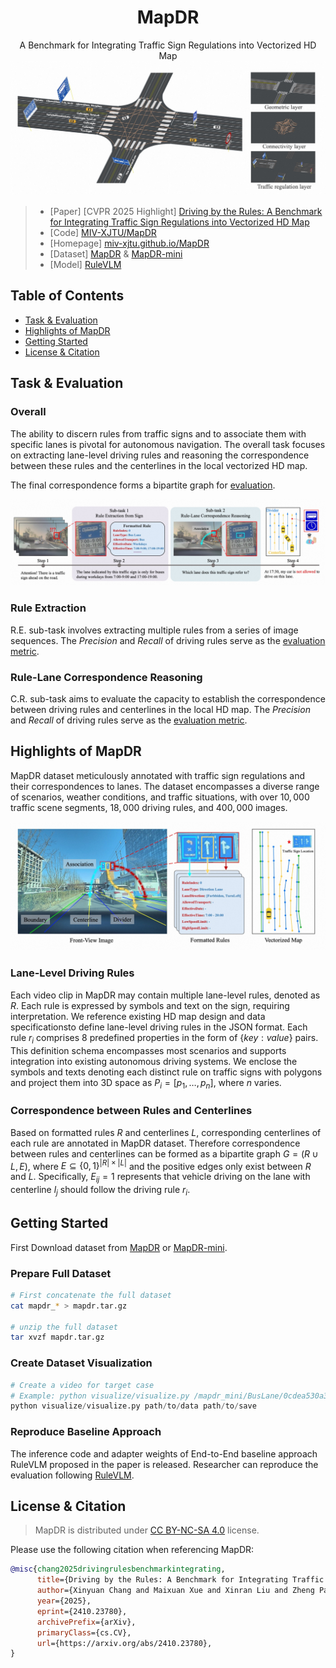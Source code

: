 <div id="top" align="center">

# MapDR

A Benchmark for Integrating Traffic Sign Regulations into Vectorized HD Map
![image](./img/overview.jpg)

</div>

> - [Paper] [CVPR 2025 Highlight] [Driving by the Rules: A Benchmark for Integrating Traffic Sign Regulations into Vectorized HD Map](https://arxiv.org/abs/2410.23780)
> - [Code] [MIV-XJTU/MapDR](https://github.com/MIV-XJTU/MapDR)
> - [Homepage] [miv-xjtu.github.io/MapDR](https://miv-xjtu.github.io/MapDR/)
> - [Dataset] [MapDR](https://modelscope.cn/datasets/MIV-XJTU/MapDR) & [MapDR-mini](https://modelscope.cn/datasets/MIV-XJTU/MapDR-mini)
> - [Model] [RuleVLM](https://modelscope.cn/models/MIV-XJTU/RuleVLM/summary)

## Table of Contents

- [Task & Evaluation](#task--evaluation)
- [Highlights of MapDR](#highlights-of-mapdr)
- [Getting Started](#getting-started)
- [License & Citation](#license--citation)

## Task & Evaluation  

### Overall

The ability to discern rules from traffic signs and to associate them with specific lanes is pivotal for autonomous navigation. The overall task focuses on extracting lane-level driving rules and reasoning the correspondence between these rules and the centerlines in the local vectorized HD map.

The final correspondence forms a bipartite graph for [evaluation](./evaluate/metric.md).

![image](./img/task.jpg)

### Rule Extraction

R.E. sub-task involves extracting multiple rules from a series of image sequences. The _Precision_ and _Recall_ of driving rules serve as the [evaluation metric](./evaluate/metric.md#rule-extraction).

### Rule-Lane Correspondence Reasoning

C.R. sub-task aims to evaluate the capacity to establish the correspondence between driving rules and centerlines in the local HD map. The _Precision_ and _Recall_ of driving rules serve as the [evaluation metric](./evaluate/metric.md#correspondence-reasoning).

## Highlights of MapDR

MapDR dataset meticulously annotated with traffic sign regulations and their correspondences to lanes. The dataset encompasses a diverse range of scenarios, weather conditions, and traffic situations, with over $10,000$ traffic scene segments, $18,000$ driving rules, and $400,000$ images.

![image](./img/data_demo.jpg)

### Lane-Level Driving Rules

Each video clip in MapDR may contain multiple lane-level rules, denoted as $R$. Each rule is expressed by symbols and text on the sign, requiring interpretation.
We reference existing HD map design and data specificationsto define lane-level driving rules in the JSON format. Each rule $r_i$ comprises $8$ predefined properties in the form of $\{key:value\}$ pairs.
This definition schema encompasses most scenarios and supports integration into existing autonomous driving systems.
We enclose the symbols and texts denoting each distinct rule on traffic signs with polygons and project them into 3D space as $P_i = [p_1, \dots, p_n]$, where $n$ varies.

### Correspondence between Rules and Centerlines

Based on formatted rules $R$ and centerlines $L$, corresponding centerlines of each rule are annotated in MapDR dataset. Therefore correspondence between rules and centerlines can be formed as a bipartite graph $G = (R \cup L,E)$, where $E\subseteq\{0,1\}^{|R|\times|L|}$ and the positive edges only exist between $R$ and $L$. Specifically, $E_{ij} = 1$ represents that vehicle driving on the lane with centerline $l_j$ should follow the driving rule $r_i$.

## Getting Started

First Download dataset from [MapDR](https://modelscope.cn/datasets/MIV-XJTU/MapDR) or [MapDR-mini](https://modelscope.cn/datasets/MIV-XJTU/MapDR-mini).

### Prepare Full Dataset

```bash
# First concatenate the full dataset
cat mapdr_* > mapdr.tar.gz

# unzip the full dataset
tar xvzf mapdr.tar.gz
```

### Create Dataset Visualization

```python
# Create a video for target case
# Example: python visualize/visualize.py /mapdr_mini/BusLane/0cdea530a3c24022b22a7320ad2e4818 ./visualization
python visualize/visualize.py path/to/data path/to/save 
```

### Reproduce Baseline Approach

The inference code and adapter weights of End-to-End baseline approach RuleVLM proposed in the paper is released. Researcher can reproduce the evaluation following [RuleVLM](https://modelscope.cn/models/MIV-XJTU/RuleVLM/summary).

## License & Citation

> MapDR is distributed under [CC BY-NC-SA 4.0](https://creativecommons.org/licenses/by-nc-sa/4.0) license.

Please use the following citation when referencing MapDR:

```bibtex
@misc{chang2025drivingrulesbenchmarkintegrating,
      title={Driving by the Rules: A Benchmark for Integrating Traffic Sign Regulations into Vectorized HD Map}, 
      author={Xinyuan Chang and Maixuan Xue and Xinran Liu and Zheng Pan and Xing Wei},
      year={2025},
      eprint={2410.23780},
      archivePrefix={arXiv},
      primaryClass={cs.CV},
      url={https://arxiv.org/abs/2410.23780}, 
}
```
